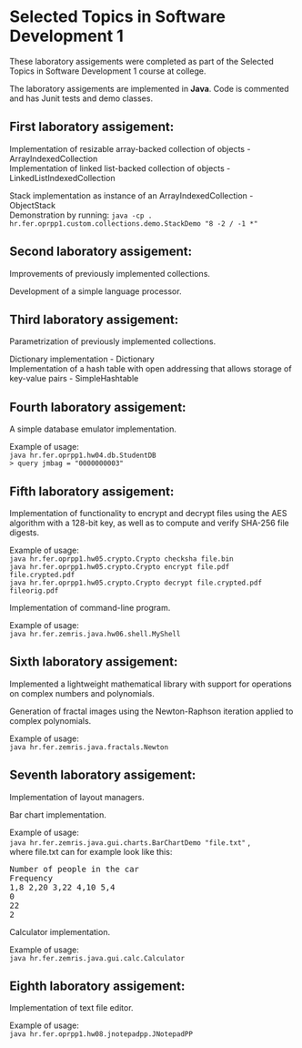 # Selected Topics in Software Development 1

These laboratory assigements were completed as part of the Selected Topics in Software Development 1 course at college.

The laboratory assigements are implemented in **Java**.
Code is commented and has Junit tests and demo classes.


## First laboratory assigement: 
Implementation of resizable array-backed collection of objects - ArrayIndexedCollection  
Implementation of linked list-backed collection of objects - LinkedListIndexedCollection

Stack implementation as instance of an ArrayIndexedCollection - ObjectStack  
Demonstration by running: 
`java -cp . hr.fer.oprpp1.custom.collections.demo.StackDemo "8 -2 / -1 *"`

## Second laboratory assigement: 
Improvements of previously implemented collections. 

Development of a simple language processor.

## Third laboratory assigement: 
Parametrization of previously implemented collections.  

Dictionary implementation - Dictionary  
Implementation of a hash table with open addressing that allows storage of key-value pairs - SimpleHashtable

## Fourth laboratory assigement: 
A simple database emulator implementation.  

Example of usage:  
`java hr.fer.oprpp1.hw04.db.StudentDB`  
`> query jmbag = "0000000003"`

## Fifth laboratory assigement: 
Implementation of functionality to encrypt and decrypt files using the AES algorithm with a 128-bit key, as well as to compute and verify SHA-256 file digests.  

Example of usage:  
`java hr.fer.oprpp1.hw05.crypto.Crypto checksha file.bin`  
`java hr.fer.oprpp1.hw05.crypto.Crypto encrypt file.pdf file.crypted.pdf`  
`java hr.fer.oprpp1.hw05.crypto.Crypto decrypt file.crypted.pdf fileorig.pdf`  

Implementation of command-line program.  

Example of usage:  
`java hr.fer.zemris.java.hw06.shell.MyShell`

## Sixth laboratory assigement: 
Implemented a lightweight mathematical library with support for operations on complex numbers and polynomials.  

Generation of fractal images using the Newton-Raphson iteration applied to complex polynomials.  

Example of usage:  
`java hr.fer.zemris.java.fractals.Newton`

## Seventh laboratory assigement: 
Implementation of layout managers.  

Bar chart implementation.  

Example of usage:  
`java hr.fer.zemris.java.gui.charts.BarChartDemo "file.txt"` ,  
where file.txt can for example look like this:  
<pre>Number of people in the car
Frequency 
1,8 2,20 3,22 4,10 5,4
0 
22 
2 
</pre>

Calculator implementation.  

Example of usage:  
`java hr.fer.zemris.java.gui.calc.Calculator`

## Eighth laboratory assigement: 
Implementation of text file editor.  

Example of usage:  
`java hr.fer.oprpp1.hw08.jnotepadpp.JNotepadPP`
